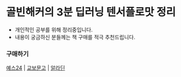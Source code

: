 # 골빈해커의 3분 딥러닝 텐서플로맛 정리
- 개인적인 공부를 위해 정리중입니다.
- 내용이 궁금하신 분들께는 책 구매를 적극 추천드립니다.

### 구매하기

[예스24](http://www.yes24.com/24/goods/49853812?scode=032&OzSrank=1) | [교보문고](http://www.kyobobook.co.kr/product/detailViewKor.laf?ejkGb=KOR&mallGb=KOR&barcode=9791162240137&orderClick=LAG&Kc=) | [알라딘](http://www.aladin.co.kr/shop/wproduct.aspx?ItemId=118302430)

